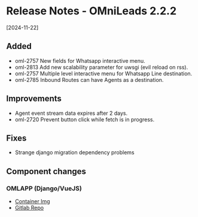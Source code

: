 # Release Notes - OMniLeads 2.2.2
[2024-11-22]

## Added

* oml-2757 New fields for Whatsapp interactive menu.
* oml-2813 Add new scalability parameter for uwsgi (evil reload on rss).
* oml-2757 Multiple level interactive menu for Whatsapp Line destination.
* oml-2785 Inbound Routes can have Agents as a destination.

## Improvements

* Agent event stream data expires after 2 days.
* oml-2720 Prevent button click while fetch is in progress.

## Fixes

* Strange django migration dependency problems

## Component changes

### OMLAPP (Django/VueJS)

- [Container Img](https://hub.docker.com/layers/omnileads/omlapp/241121.01/images/sha256-8f170120ee1ecef5a32da66ee4fd33fc234806da7920f96cb320f39582119c5e?context=explore)
- [Gitlab Repo](https://gitlab.com/omnileads/ominicontacto/-/blob/241121.01/ReleaseNotes.md?ref_type=tags)
